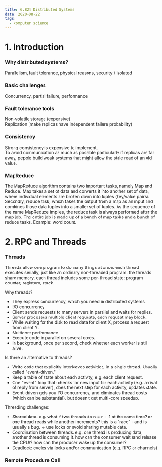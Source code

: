 ```yaml
---
title: 6.824 Distributed Systems
date: 2020-08-22
tags:
  - computer science
---
```


# 1. Introduction

### Why distributed systems?

Parallelism, fault tolerance, physical reasons, security / isolated

### Basic challenges

Concurrency, partial failure, performance

### Fault tolerance tools

Non-volatile storage (expensive)  
Replication (make replicas have independent failure probability)

### Consistency

Strong consistency is expensive to implement.  
To avoid communication as much as possible particularly if replicas are far away, pepole build weak systems that might allow the stale read of an old value.

### MapReduce

The MapReduce algorithm contains two important tasks, namely Map and Reduce. Map takes a set of data and converts it into another set of data, where individual elements are broken down into tuples (key/value pairs). Secondly, reduce task, which takes the output from a map as an input and combines those data tuples into a smaller set of tuples. As the sequence of the name MapReduce implies, the reduce task is always performed after the map job. The entire job is made up of a bunch of map tasks and a bunch of reduce tasks. Example: word count.

# 2. RPC and Threads

### Threads

Threads allow one program to do many things at once. each thread executes serially, just like an ordinary non-threaded program. the threads share memory. each thread includes some per-thread state: program counter, registers, stack.

Why threads?

- They express concurrency, which you need in distributed systems
- I/O concurrency
- Client sends requests to many servers in parallel and waits for replies.
- Server processes multiple client requests; each request may block.
- While waiting for the disk to read data for client X, process a request from client Y.
- Multicore performance
- Execute code in parallel on several cores.
- In background, once per second, check whether each worker is still alive.

Is there an alternative to threads?

- Write code that explicitly interleaves activities, in a single thread.
  Usually called "event-driven."
- Keep a table of state about each activity, e.g. each client request.
- One "event" loop that: checks for new input for each activity (e.g. arrival of reply from server), does the next step for each activity, updates state.
- Event-driven gets you I/O concurrency, and eliminates thread costs (which can be substantial), but doesn't get multi-core speedup.

Threading challenges:

- Shared data. e.g. what if two threads do n = n + 1 at the same time? or one thread reads while another increments? this is a "race" - and is usually a bug. -> use locks or avoid sharing mutable data.
- Coordination between threads.
  e.g. one thread is producing data, another thread is consuming it.
  how can the consumer wait (and release the CPU)?
  how can the producer wake up the consumer?
- Deadlock: cycles via locks and/or communication (e.g. RPC or channels)

### Remote Procedure Call
